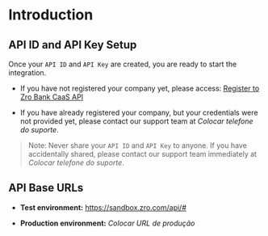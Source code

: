 # Introduction


## API ID and API Key Setup

Once your `API ID` and `API Key` are created, you are ready to start the integration.

* If you have not registered your company yet, please access: [Register to Zro Bank CaaS API](https://docs.google.com/forms/d/e/1FAIpQLSdMHWF1sZm7jjSsKiYGZIcd7sN2vCwx_OH5Eh3W1X8n7wS6ug/viewform)

* If you have already registered your company, but your credentials were not provided yet, please contact our support team at *Colocar telefone do suporte*.

> Note: Never share your `API ID` and `API Key` to anyone. If you have accidentally shared, please contact our support team immediately at *Colocar telefone do suporte*.

## API Base URLs

* **Test environment:** <a href="https://sandbox.zro.com/api/#">https://sandbox.zro.com/api/#</a>

* **Production environment:** *Colocar URL de produção*
